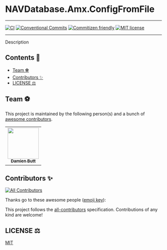 # NAVDatabase.Amx.ConfigFromFile

<!-- <div align="center">
 <img src="./" alt="logo" width="200" />
</div> -->

---

[![CI](https://github.com/Norgate-AV/NAVDatabase.Amx.ConfigFromFile/actions/workflows/main.yml/badge.svg)](https://github.com/Norgate-AV/NAVDatabase.Amx.ConfigFromFile/actions/workflows/main.yml)
[![Conventional Commits](https://img.shields.io/badge/Conventional%20Commits-1.0.0-%23FE5196?logo=conventionalcommits&logoColor=white)](https://conventionalcommits.org)
[![Commitizen friendly](https://img.shields.io/badge/commitizen-friendly-brightgreen.svg)](http://commitizen.github.io/cz-cli/)
[![MIT license](https://img.shields.io/badge/License-MIT-blue.svg)](LICENSE)

---

Description

## Contents 📖

<!-- START doctoc generated TOC please keep comment here to allow auto update -->
<!-- DON'T EDIT THIS SECTION, INSTEAD RE-RUN doctoc TO UPDATE -->

-   [Team :soccer:](#team-soccer)
-   [Contributors :sparkles:](#contributors-sparkles)
-   [LICENSE :balance_scale:](#license-balance_scale)

<!-- END doctoc generated TOC please keep comment here to allow auto update -->

## Team :soccer:

This project is maintained by the following person(s) and a bunch of [awesome contributors](https://github.com/Norgate-AV/NAVDatabase.Amx.ConfigFromFile/graphs/contributors).

<table>
  <tr>
    <td align="center"><a href="https://github.com/damienbutt"><img src="https://avatars.githubusercontent.com/damienbutt?v=4?s=100" width="100px;" alt=""/><br /><sub><b>Damien Butt</b></sub></a><br /></td>
  </tr>
</table>

## Contributors :sparkles:

<!-- ALL-CONTRIBUTORS-BADGE:START - Do not remove or modify this section -->

[![All Contributors](https://img.shields.io/badge/all_contributors-1-orange.svg?style=flat-square)](#contributors-)

<!-- ALL-CONTRIBUTORS-BADGE:END -->

Thanks go to these awesome people ([emoji key](https://allcontributors.org/docs/en/emoji-key)):

<!-- ALL-CONTRIBUTORS-LIST:START - Do not remove or modify this section -->
<!-- prettier-ignore-start -->
<!-- markdownlint-disable -->

<!-- markdownlint-restore -->
<!-- prettier-ignore-end -->

<!-- ALL-CONTRIBUTORS-LIST:END -->

This project follows the [all-contributors](https://allcontributors.org) specification.
Contributions of any kind are welcome!

## LICENSE :balance_scale:

[MIT](LICENSE)
